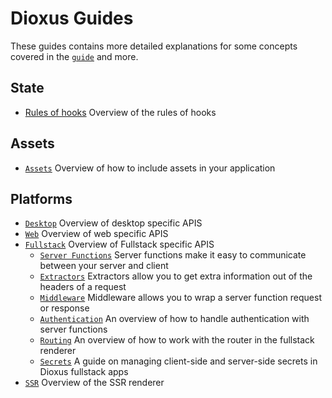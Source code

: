 # Dioxus Guides

These guides contains more detailed explanations for some concepts covered in the [`guide`](../guide/index.md) and more.

## State

- [Rules of hooks](rules_of_hooks.md) Overview of the rules of hooks

## Assets

- [`Assets`](assets.md) Overview of how to include assets in your application

## Platforms

- [`Desktop`](desktop/index.md) Overview of desktop specific APIS
- [`Web`](web/index.md) Overview of web specific APIS
- [`Fullstack`](fullstack/index.md) Overview of Fullstack specific APIS
    - [`Server Functions`](fullstack/server_functions.md) Server functions make it easy to communicate between your server and client
    - [`Extractors`](fullstack/extractors.md) Extractors allow you to get extra information out of the headers of a request
    - [`Middleware`](fullstack/middleware.md) Middleware allows you to wrap a server function request or response
    - [`Authentication`](fullstack/authentication.md) An overview of how to handle authentication with server functions
    - [`Routing`](fullstack/routing.md) An overview of how to work with the router in the fullstack renderer
    - [`Secrets`](fullstack/secrets.md) A guide on managing client-side and server-side secrets in Dioxus fullstack apps
- [`SSR`](ssr.md) Overview of the SSR renderer

